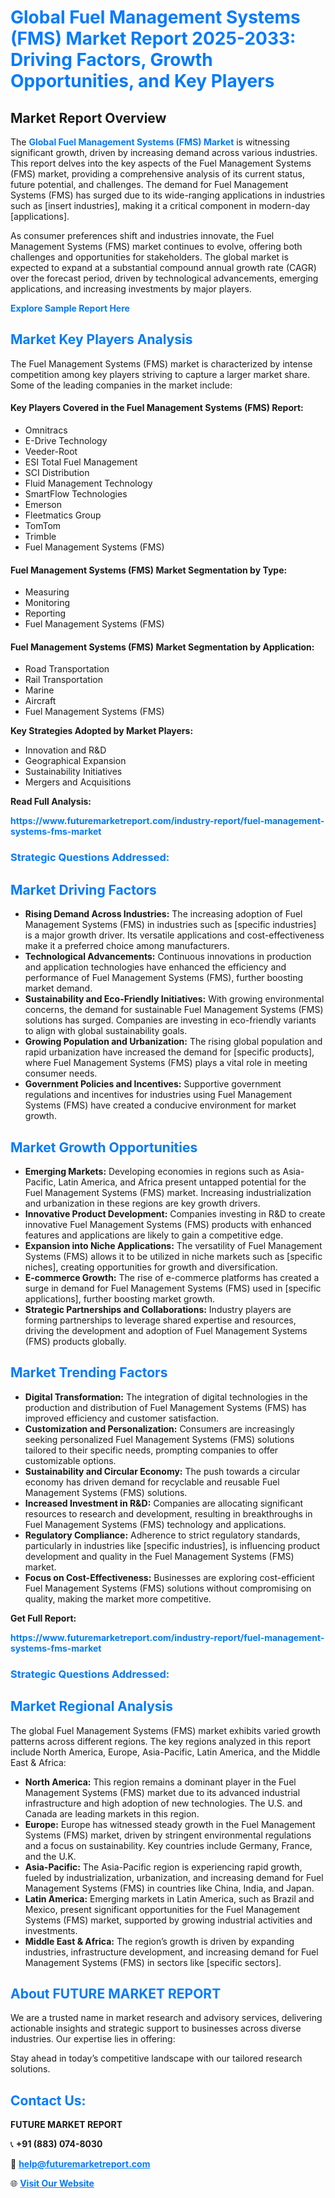 <h1 style="color: #007BFF;">Global Fuel Management Systems (FMS) Market Report 2025-2033: Driving Factors, Growth Opportunities, and Key Players</h1>

<section id="overview">
<h2>Market Report Overview</h2>
<p>The <a href="https://www.futuremarketreport.com/industry-report/fuel-management-systems-fms-market" style="color: #007BFF; text-decoration: none;"><strong>Global Fuel Management Systems (FMS) Market</strong></a> is witnessing significant growth, driven by increasing demand across various industries. This report delves into the key aspects of the Fuel Management Systems (FMS) market, providing a comprehensive analysis of its current status, future potential, and challenges. The demand for Fuel Management Systems (FMS) has surged due to its wide-ranging applications in industries such as [insert industries], making it a critical component in modern-day [applications].</p>
<p>As consumer preferences shift and industries innovate, the Fuel Management Systems (FMS) market continues to evolve, offering both challenges and opportunities for stakeholders. The global market is expected to expand at a substantial compound annual growth rate (CAGR) over the forecast period, driven by technological advancements, emerging applications, and increasing investments by major players.</p>
</section>

<section id="overview">
<p><a href="https://www.futuremarketreport.com/request-sample/reportId=99924" style="color: #007BFF; text-decoration: none;"><strong>Explore Sample Report Here</strong></a></p>
</section>

<section id="key-players">
<h2 style="color: #007BFF;">Market Key Players Analysis</h2>
<p>The Fuel Management Systems (FMS) market is characterized by intense competition among key players striving to capture a larger market share. Some of the leading companies in the market include:</p>
<h4>Key Players Covered in the Fuel Management Systems (FMS) Report:</h4>
<ul><li>Omnitracs</li><li>E-Drive Technology</li><li>Veeder-Root</li><li>ESI Total Fuel Management</li><li>SCI Distribution</li><li>Fluid Management Technology</li><li>SmartFlow Technologies</li><li>Emerson</li><li>Fleetmatics Group</li><li>TomTom</li><li>Trimble</li><li>Fuel Management Systems (FMS)</li></ul>
<h4>Fuel Management Systems (FMS) Market Segmentation by Type:</h4>
<ul><li>Measuring</li><li>Monitoring</li><li>Reporting</li><li>Fuel Management Systems (FMS)</li></ul>

<h4>Fuel Management Systems (FMS) Market Segmentation by Application:</h4>
<ul><li>Road Transportation</li><li>Rail Transportation</li><li>Marine</li><li>Aircraft</li><li>Fuel Management Systems (FMS)</li></ul>
<p><strong>Key Strategies Adopted by Market Players:</strong></p>
<ul>
<li>Innovation and R&D</li>
<li>Geographical Expansion</li>
<li>Sustainability Initiatives</li>
<li>Mergers and Acquisitions</li>
</ul>
</section>

<section>
<p><strong>Read Full Analysis: </strong></p><a href="https://www.futuremarketreport.com/industry-report/fuel-management-systems-fms-market" style="color: #007BFF; text-decoration: none;"><strong>https://www.futuremarketreport.com/industry-report/fuel-management-systems-fms-market</strong></a>
<h3 style="color: #007BFF;">Strategic Questions Addressed:</h3>
</section>

<section id="driving-factors">
<h2 style="color: #007BFF;">Market Driving Factors</h2>
<ul>
<li><strong>Rising Demand Across Industries:</strong> The increasing adoption of Fuel Management Systems (FMS) in industries such as [specific industries] is a major growth driver. Its versatile applications and cost-effectiveness make it a preferred choice among manufacturers.</li>
<li><strong>Technological Advancements:</strong> Continuous innovations in production and application technologies have enhanced the efficiency and performance of Fuel Management Systems (FMS), further boosting market demand.</li>
<li><strong>Sustainability and Eco-Friendly Initiatives:</strong> With growing environmental concerns, the demand for sustainable Fuel Management Systems (FMS) solutions has surged. Companies are investing in eco-friendly variants to align with global sustainability goals.</li>
<li><strong>Growing Population and Urbanization:</strong> The rising global population and rapid urbanization have increased the demand for [specific products], where Fuel Management Systems (FMS) plays a vital role in meeting consumer needs.</li>
<li><strong>Government Policies and Incentives:</strong> Supportive government regulations and incentives for industries using Fuel Management Systems (FMS) have created a conducive environment for market growth.</li>
</ul>
</section>

<section id="growth-opportunities">
<h2 style="color: #007BFF;">Market Growth Opportunities</h2>
<ul>
<li><strong>Emerging Markets:</strong> Developing economies in regions such as Asia-Pacific, Latin America, and Africa present untapped potential for the Fuel Management Systems (FMS) market. Increasing industrialization and urbanization in these regions are key growth drivers.</li>
<li><strong>Innovative Product Development:</strong> Companies investing in R&D to create innovative Fuel Management Systems (FMS) products with enhanced features and applications are likely to gain a competitive edge.</li>
<li><strong>Expansion into Niche Applications:</strong> The versatility of Fuel Management Systems (FMS) allows it to be utilized in niche markets such as [specific niches], creating opportunities for growth and diversification.</li>
<li><strong>E-commerce Growth:</strong> The rise of e-commerce platforms has created a surge in demand for Fuel Management Systems (FMS) used in [specific applications], further boosting market growth.</li>
<li><strong>Strategic Partnerships and Collaborations:</strong> Industry players are forming partnerships to leverage shared expertise and resources, driving the development and adoption of Fuel Management Systems (FMS) products globally.</li>
</ul>
</section>

<section id="trending-factors">
<h2 style="color: #007BFF;">Market Trending Factors</h2>
<ul>
<li><strong>Digital Transformation:</strong> The integration of digital technologies in the production and distribution of Fuel Management Systems (FMS) has improved efficiency and customer satisfaction.</li>
<li><strong>Customization and Personalization:</strong> Consumers are increasingly seeking personalized Fuel Management Systems (FMS) solutions tailored to their specific needs, prompting companies to offer customizable options.</li>
<li><strong>Sustainability and Circular Economy:</strong> The push towards a circular economy has driven demand for recyclable and reusable Fuel Management Systems (FMS) solutions.</li>
<li><strong>Increased Investment in R&D:</strong> Companies are allocating significant resources to research and development, resulting in breakthroughs in Fuel Management Systems (FMS) technology and applications.</li>
<li><strong>Regulatory Compliance:</strong> Adherence to strict regulatory standards, particularly in industries like [specific industries], is influencing product development and quality in the Fuel Management Systems (FMS) market.</li>
<li><strong>Focus on Cost-Effectiveness:</strong> Businesses are exploring cost-efficient Fuel Management Systems (FMS) solutions without compromising on quality, making the market more competitive.</li>
</ul>
</section>

<section>
<p><strong>Get Full Report: </strong></p><a href="https://www.futuremarketreport.com/industry-report/fuel-management-systems-fms-market" style="color: #007BFF; text-decoration: none;"><strong>https://www.futuremarketreport.com/industry-report/fuel-management-systems-fms-market</strong></a>
<h3 style="color: #007BFF;">Strategic Questions Addressed:</h3>
</section>


<section id="regional-analysis">
<h2 style="color: #007BFF;">Market Regional Analysis</h2>
<p>The global Fuel Management Systems (FMS) market exhibits varied growth patterns across different regions. The key regions analyzed in this report include North America, Europe, Asia-Pacific, Latin America, and the Middle East & Africa:</p>
<ul>
<li><strong>North America:</strong> This region remains a dominant player in the Fuel Management Systems (FMS) market due to its advanced industrial infrastructure and high adoption of new technologies. The U.S. and Canada are leading markets in this region.</li>
<li><strong>Europe:</strong> Europe has witnessed steady growth in the Fuel Management Systems (FMS) market, driven by stringent environmental regulations and a focus on sustainability. Key countries include Germany, France, and the U.K.</li>
<li><strong>Asia-Pacific:</strong> The Asia-Pacific region is experiencing rapid growth, fueled by industrialization, urbanization, and increasing demand for Fuel Management Systems (FMS) in countries like China, India, and Japan.</li>
<li><strong>Latin America:</strong> Emerging markets in Latin America, such as Brazil and Mexico, present significant opportunities for the Fuel Management Systems (FMS) market, supported by growing industrial activities and investments.</li>
<li><strong>Middle East & Africa:</strong> The region’s growth is driven by expanding industries, infrastructure development, and increasing demand for Fuel Management Systems (FMS) in sectors like [specific sectors].</li>
</ul>
</section>

<footer>
<h2 style="color: #007BFF;">About FUTURE MARKET REPORT</h2>
<p>We are a trusted name in market research and advisory services, delivering actionable insights and strategic support to businesses across diverse industries. Our expertise lies in offering:</p>

<p>Stay ahead in today’s competitive landscape with our tailored research solutions.</p>

<h2 style="color: #007BFF;">Contact Us:</h2>
<p><strong>FUTURE MARKET REPORT</strong></p>
<p>📞 <strong>+91 (883) 074-8030</strong></p>
<p>📧 <strong><a href="mailto:help@futuremarketreport.com" style="color: #007BFF;">help@futuremarketreport.com</a></strong></p>
<p>🌐 <strong><a href="https://www.futuremarketreport.com/" style="color: #007BFF;">Visit Our Website</a></strong></p>
</footer>